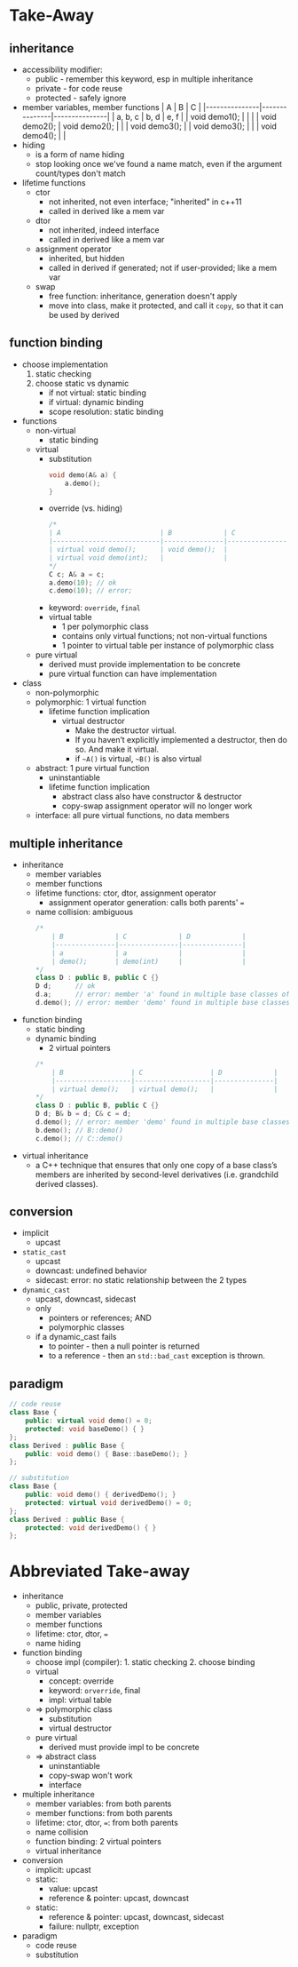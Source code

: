 Take-Away
================================================================================
## inheritance
* accessibility modifier: 
    * public - remember this keyword, esp in multiple inheritance
    * private - for code reuse
    * protected - safely ignore
* member variables, member functions
    | A             | B             | C             |
    |---------------|---------------|---------------|
    | a, b, c       | b, d          | e, f          |
    | void demo1(); |               |               |
    | void demo2(); | void demo2(); |               |
    | void demo3(); |               | void demo3(); |
    |               | void demo4(); |               |
* hiding
    * is a form of name hiding
    * stop looking once we've found a name match, even if the argument 
    count/types don't match
* lifetime functions
    * ctor 
        * not inherited, not even interface; "inherited" in c++11
        * called in derived like a mem var
    * dtor
        * not inherited, indeed interface
        * called in derived like a mem var
    * assignment operator
        * inherited, but hidden
        * called in derived if generated; not if user-provided; like a mem var
    * swap
        * free function: inheritance, generation doesn't apply
        * move into class, make it protected, and call it `copy`, so that it can
        be used by derived 
    
## function binding
* choose implementation
    1. static checking
    2. choose static vs dynamic
        * if not virtual: static binding
        * if virtual: dynamic binding
        * scope resolution: static binding
* functions
    * non-virtual
        * static binding
    * virtual
        * substitution
            ```cpp
            void demo(A& a) {
                a.demo();
            }
            ```
        * override (vs. hiding)
            ```cpp
            /*
            | A                         | B             | C             |
            |---------------------------|---------------|---------------|
            | virtual void demo();      | void demo();  |               |
            | virtual void demo(int);   |               |               |
            */
            C c; A& a = c;
            a.demo(10); // ok
            c.demo(10); // error; 
            ```
        * keyword: `override`, `final`
        * virtual table
            * 1 per polymorphic class
            * contains only virtual functions; not non-virtual functions
            * 1 pointer to virtual table per instance of polymorphic class
    * pure virtual
        * derived must provide implementation to be concrete
        * pure virtual function can have implementation
* class
    * non-polymorphic
    * polymorphic: 1 virtual function
        * lifetime function implication
            * virtual destructor
                * Make the destructor virtual. 
                * If you haven’t explicitly implemented a destructor, then do 
                so. And make it virtual.
                * if `~A()` is virtual, `~B()` is also virtual
    * abstract: 1 pure virtual function
        * uninstantiable
        * lifetime function implication
            * abstract class also have constructor & destructor
            * copy-swap assignment operator will no longer work
    * interface: all pure virtual functions, no data members

## multiple inheritance
* inheritance
    * member variables
    * member functions
    * lifetime functions: ctor, dtor, assignment operator
        * assignment operator generation: calls both parents' `=`
    * name collision: ambiguous 
        ```cpp
        /*
            | B             | C             | D             |
            |---------------|---------------|---------------|
            | a             | a             |               |
            | demo();       | demo(int)     |               |
        */
        class D : public B, public C {}
        D d;      // ok
        d.a;      // error: member 'a' found in multiple base classes of different types
        d.demo(); // error: member 'demo' found in multiple base classes of different types
        ```
* function binding
    * static binding
    * dynamic binding
        * 2 virtual pointers
        ```cpp
        /*
            | B                 | C                 | D             |
            |-------------------|-------------------|---------------|
            | virtual demo();   | virtual demo();   |               |
        */
        class D : public B, public C {}
        D d; B& b = d; C& c = d;
        d.demo(); // error: member 'demo' found in multiple base classes of different types
        b.demo(); // B::demo()
        c.demo(); // C::demo()
        ```
* virtual inheritance
    * a C++ technique that ensures that only one copy of a base class’s members 
    are inherited by second-level derivatives (i.e. grandchild derived classes). 

## conversion
* implicit
    * upcast
* `static_cast`
    * upcast
    * downcast: undefined behavior
    * sidecast: error: no static relationship between the 2 types
* `dynamic_cast`
    * upcast, downcast, sidecast
    * only
        * pointers or references; AND
        * polymorphic classes 
    * if a dynamic_cast fails
        * to pointer - then a null pointer is returned
        * to a reference - then an `std::bad_cast` exception is thrown.

## paradigm
```cpp
// code reuse
class Base { 
    public: virtual void demo() = 0;
    protected: void baseDemo() { }
};
class Derived : public Base {
    public: void demo() { Base::baseDemo(); }
};

// substitution
class Base { 
    public: void demo() { derivedDemo(); }
    protected: virtual void derivedDemo() = 0;
};
class Derived : public Base {
    protected: void derivedDemo() { }
};
```

Abbreviated Take-away
================================================================================
* inheritance
    * public, private, protected
    * member variables
    * member functions 
    * lifetime: ctor, dtor, `=`
    * name hiding
* function binding
    * choose impl (compiler): 1. static checking 2. choose binding
    * virtual
        * concept: override
        * keyword: `orverride`, final
        * impl: virtual table
    * => polymorphic class
        * substitution
        * virtual destructor
    * pure virtual
        * derived must provide impl to be concrete
    * => abstract class
        * uninstantiable
        * copy-swap won't work
        * interface
* multiple inheritance
    * member variables:             from both parents
    * member functions:             from both parents 
    * lifetime: ctor, dtor, `=`:    from both parents
    * name collision
    * function binding: 2 virtual pointers
    * virtual inheritance
* conversion
    * implicit: upcast
    * static:
        * value: upcast
        * reference & pointer: upcast, downcast
    * static:
        * reference & pointer: upcast, downcast, sidecast
        * failure: nullptr, exception
* paradigm
    * code reuse
    * substitution